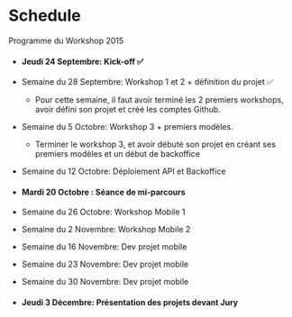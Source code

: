 # Schedule
Programme du Workshop 2015

* #### Jeudi 24 Septembre: Kick-off :white_check_mark:

* Semaine du 28 Septembre: Workshop 1 et 2 + définition du projet :white_check_mark:

  * Pour cette semaine, il faut avoir terminé les 2 premiers workshops, avoir défini son projet et créé les comptes Github.

* Semaine du 5 Octobre: Workshop 3 + premiers modèles.
  * Terminer le workshop 3, et avoir débuté son projet en créant ses premiers modèles et un début de backoffice

* Semaine du 12 Octobre: Déploiement API et Backoffice

* #### Mardi 20 Octobre : Séance de mi-parcours 

* Semaine du 26 Octobre: Workshop Mobile 1

* Semaine du 2 Novembre: Workshop Mobile 2

* Semaine du 16 Novembre: Dev projet mobile

* Semaine du 23 Novembre: Dev projet mobile

* Semaine du 30 Novembre: Dev projet mobile

* #### Jeudi 3 Décembre: Présentation des projets devant Jury
